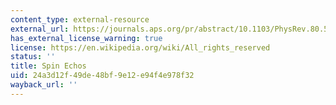 ```yaml
---
content_type: external-resource
external_url: https://journals.aps.org/pr/abstract/10.1103/PhysRev.80.580
has_external_license_warning: true
license: https://en.wikipedia.org/wiki/All_rights_reserved
status: ''
title: Spin Echos
uid: 24a3d12f-49de-48bf-9e12-e94f4e978f32
wayback_url: ''
---
```


